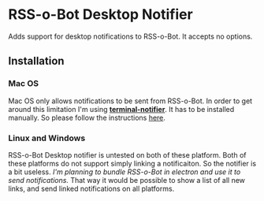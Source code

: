 # RSS-o-Bot Desktop Notifier

Adds support for desktop notifications to RSS-o-Bot. It accepts no options.

## Installation

### Mac OS

Mac OS only allows notifications to be sent from RSS-o-Bot. In order to get around this limitation I'm using [**terminal-notifier**](https://github.com/julienXX/terminal-notifier). It has to be installed manually. So please follow the instructions [here](https://github.com/julienXX/terminal-notifier#download).

### Linux and Windows

RSS-o-Bot Desktop notifier is untested on both of these platform. Both of these platforms do not support simply linking a notificaiton. So the notifier is a bit useless. *I'm planning to bundle RSS-o-Bot in electron and use it to send notifications.* That way it would be possible to show a list of all new links, and send linked notifications on all platforms.
